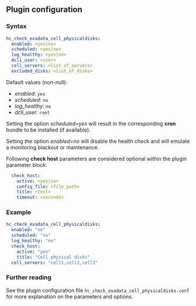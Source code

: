 ## Plugin configuration

### Syntax

```yaml
hc_check_exadata_cell_physicaldisks:
  enabled: <yes|no>
  scheduled: <yes|no>
  log_healthy: <yes|no>
  dcli_user: <user>
  cell_servers: <list_of_servers>
  excluded_disks: <list_of_disks>
```

Default values (non-null):
* *enabled*: `yes`
* *scheduled*: `no`
* *log_healthy*: `no`
* *dcli_user*: `root`

Setting the option *scheduled=yes* will result in the corresponding **cron** bundle to be installed (if available).

Setting the option *enabled=no* will disable the health check and will emulate a monitoring blackout or maintenance.

Following **check host** parameters are considered optional within the plugin parameter block:

```yaml
  check_host:
    active: <yes|no>
    config_file: <file_path>
    title: <text>
    timeout: <seconds>
```

### Example

```yaml
hc_check_exadata_cell_physicaldisks:
  enabled: "no"
  scheduled: "no"
  log_healthy: "no"
  check_host:
    active: "yes"
    title: "Cell physical disks"
  cell_servers: "cell1,cell2,cell3"
```

### Further reading

See the plugin configuration file `hc_check_exadata_cell_physicaldisks.conf` for more explanation on the parameters and options.
